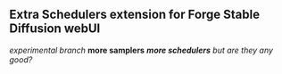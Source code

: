 ## Extra Schedulers extension for Forge Stable Diffusion webUI ##
*experimental branch*
**more samplers**
***more schedulers***
*but are they any good?*
